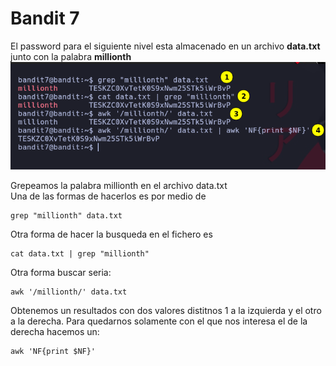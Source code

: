 # Bandit 7

El password para el siguiente nivel esta almacenado en un archivo **data.txt** junto con la palabra **millionth**
![label text](imgs/01.png)

Grepeamos la palabra millionth en el archivo data.txt\
Una de las formas de hacerlos es por medio de
```
grep "millionth" data.txt
```
Otra forma de hacer la busqueda en el fichero es
```
cat data.txt | grep "millionth"
```
Otra forma buscar seria:
```
awk '/millionth/' data.txt
```
Obtenemos un resultados con dos valores distitnos 1 a la izquierda y el otro a la derecha. Para quedarnos solamente con el que nos interesa el de la derecha hacemos un:
```
awk 'NF{print $NF}'
```

